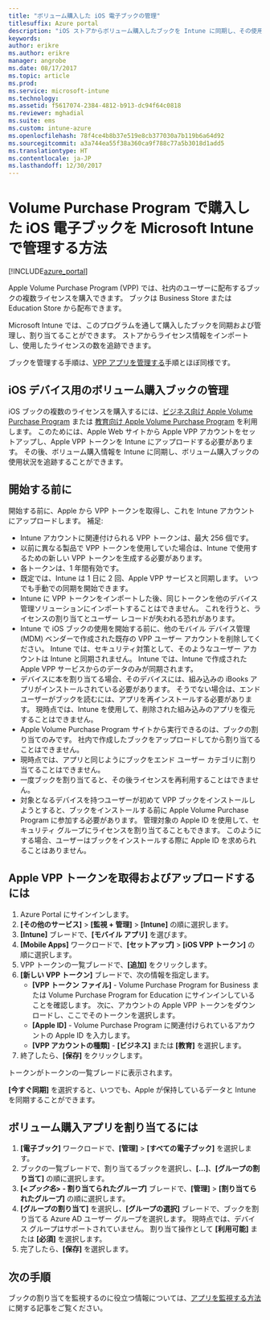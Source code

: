 ```yaml
---
title: "ボリューム購入した iOS 電子ブックの管理"
titlesuffix: Azure portal
description: "iOS ストアからボリューム購入したブックを Intune に同期し、その使用状況を管理および追跡する方法について説明します。"
keywords: 
author: erikre
ms.author: erikre
manager: angrobe
ms.date: 08/17/2017
ms.topic: article
ms.prod: 
ms.service: microsoft-intune
ms.technology: 
ms.assetid: f5617074-2384-4812-b913-dc94f64c0818
ms.reviewer: mghadial
ms.suite: ems
ms.custom: intune-azure
ms.openlocfilehash: 78f4ce4b8b37e519e8cb377030a7b119b6a64d92
ms.sourcegitcommit: a3a744ea55f38a360ca9f788c77a5b3018d1add5
ms.translationtype: HT
ms.contentlocale: ja-JP
ms.lasthandoff: 12/30/2017
---
```

# <a name="how-to-manage-ios-ebooks-you-purchased-through-a-volume-purchase-program-with-microsoft-intune"></a>Volume Purchase Program で購入した iOS 電子ブックを Microsoft Intune で管理する方法


[!INCLUDE[azure_portal](./includes/azure_portal.md)]

Apple Volume Purchase Program (VPP) では、社内のユーザーに配布するブックの複数ライセンスを購入できます。 ブックは Business Store または Education Store から配布できます。

Microsoft Intune では、このプログラムを通して購入したブックを同期および管理し、割り当てることができます。 ストアからライセンス情報をインポートし、使用したライセンスの数を追跡できます。

ブックを管理する手順は、[VPP アプリを管理する](vpp-apps-ios.md)手順とほぼ同様です。

## <a name="manage-volume-purchased-books-for-ios-devices"></a>iOS デバイス用のボリューム購入ブックの管理
iOS ブックの複数のライセンスを購入するには、[ビジネス向け Apple Volume Purchase Program](http://www.apple.com/business/vpp/) または [教育向け Apple Volume Purchase Program](http://volume.itunes.apple.com/us/store) を利用します。 このためには、Apple Web サイトから Apple VPP アカウントをセットアップし、Apple VPP トークンを Intune にアップロードする必要があります。  その後、ボリューム購入情報を Intune に同期し、ボリューム購入ブックの使用状況を追跡することができます。

## <a name="before-you-start"></a>開始する前に
開始する前に、Apple から VPP トークンを取得し、これを Intune アカウントにアップロードします。 補足:

* Intune アカウントに関連付けられる VPP トークンは、最大 256 個です。
* 以前に異なる製品で VPP トークンを使用していた場合は、Intune で使用するための新しい VPP トークンを生成する必要があります。
* 各トークンは、1 年間有効です。
* 既定では、Intune は 1 日に 2 回、Apple VPP サービスと同期します。 いつでも手動での同期を開始できます。
* Intune に VPP トークンをインポートした後、同じトークンを他のデバイス管理ソリューションにインポートすることはできません。 これを行うと、ライセンスの割り当てとユーザー レコードが失われる恐れがあります。
* Intune で iOS ブックの使用を開始する前に、他のモバイル デバイス管理 (MDM) ベンダーで作成された既存の VPP ユーザー アカウントを削除してください。 Intune では、セキュリティ対策として、そのようなユーザー アカウントは Intune と同期されません。 Intune では、Intune で作成された Apple VPP サービスからのデータのみが同期されます。
* デバイスに本を割り当てる場合、そのデバイスには、組み込みの iBooks アプリがインストールされている必要があります。 そうでない場合は、エンド ユーザーがブックを読むには、アプリを再インストールする必要があります。 現時点では、Intune を使用して、削除された組み込みのアプリを復元することはできません。
* Apple Volume Purchase Program サイトから実行できるのは、ブックの割り当てのみです。 社内で作成したブックをアップロードしてから割り当てることはできません。
* 現時点では、アプリと同じようにブックをエンド ユーザー カテゴリに割り当てることはできません。
* 一度ブックを割り当てると、その後ライセンスを再利用することはできません。
* 対象となるデバイスを持つユーザーが初めて VPP ブックをインストールしようとすると、ブックをインストールする前に Apple Volume Purchase Program に参加する必要があります。 管理対象の Apple ID を使用して、セキュリティ グループにライセンスを割り当てることもできます。 このようにする場合、ユーザーはブックをインストールする際に Apple ID を求められることはありません。

## <a name="to-get-and-upload-an-apple-vpp-token"></a>Apple VPP トークンを取得およびアップロードするには

1. Azure Portal にサインインします。
2. **[その他のサービス]** > **[監視 + 管理]** > **[Intune]** の順に選択します。
3. **[Intune]** ブレードで、**[モバイル アプリ]** を選びます。
1.  **[Mobile Apps]** ワークロードで、**[セットアップ]** > **[iOS VPP トークン]** の順に選択します。
2.  VPP トークンの一覧ブレードで、**[追加]** をクリックします。
3.  **[新しい VPP トークン]** ブレードで、次の情報を指定します。
    - **[VPP トークン ファイル]** - Volume Purchase Program for Business または Volume Purchase Program for Education にサインインしていることを確認します。 次に、アカウントの Apple VPP トークンをダウンロードし、ここでそのトークンを選択します。
    - **[Apple ID]** - Volume Purchase Program に関連付けられているアカウントの Apple ID を入力します。
    - **[VPP アカウントの種類]** - **[ビジネス]** または **[教育]** を選択します。
4. 終了したら、**[保存]** をクリックします。

トークンがトークンの一覧ブレードに表示されます。


**[今すぐ同期]** を選択すると、いつでも、Apple が保持しているデータと Intune を同期することができます。

## <a name="to-assign-a-volume-purchased-app"></a>ボリューム購入アプリを割り当てるには

1. **[電子ブック]** ワークロードで、**[管理]** > **[すべての電子ブック]** を選択します。
2. ブックの一覧ブレードで、割り当てるブックを選択し、**[...]**、**[グループの割り当て]** の順に選択します。
3. **[<*ブック名*> - 割り当てられたグループ]** ブレードで、**[管理]** > **[割り当てられたグループ]** の順に選択します。
4. **[グループの割り当て]** を選択し、**[グループの選択]** ブレードで、ブックを割り当てる Azure AD ユーザー グループを選択します。 現時点では、デバイス グループはサポートされていません。
割り当て操作として **[利用可能]** または **[必須]** を選択します。 
5. 完了したら、**[保存]** を選択します。

## <a name="next-steps"></a>次の手順

ブックの割り当てを監視するのに役立つ情報については、[アプリを監視する方法](apps-monitor.md)に関する記事をご覧ください。






